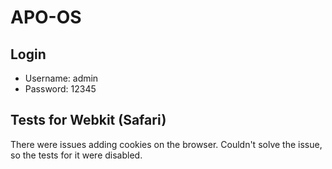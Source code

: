 # APO-OS

## Login

- Username: admin
- Password: 12345

## Tests for Webkit (Safari)

There were issues adding cookies on the browser. Couldn't solve the issue, so the tests for it were disabled.

<!-- ## Change made to /lib.dom.d.ts

Not recommended, as it lacks support in some browsers.

### Bluetooth and Battery Interface

Added to line 15607

```ts
//! TEST, not supported in some browsers
interface BatteryManager {
  charging: boolean;
  chargingTime: number | "Infinity";
  dischargingTime: number | "Infinity";
  level: number;
  onchargingchange: () => void;
  onchargingtimechange: () => void;
  ondischargingtimechange: () => void;
  onlevelchange: () => void;
}

interface RequestDeviceOptions {
  filters?: BluetoothLEScanFilter[];
  optionalServices?: BluetoothServiceUUID[];
  acceptAllDevices?: boolean;
}

interface BluetoothLEScanFilter {
  name?: string;
  namePrefix?: string;
  services?: BluetoothServiceUUID[];
}

type BluetoothServiceUUID = string | number;

interface BluetoothDevice extends EventTarget {
  id: string;
  name?: string;
  gatt?: any;
  watchingAdvertisements?: boolean;
  onadvertisementreceived?: EventListener;
  ongattserverdisconnected?: EventListener;
  onserviceadded?: EventListener;
  onserviceremoved?: EventListener;
  onservicechanged?: EventListener;
  watchAdvertisements(): Promise<void>;
  unwatchAdvertisements(): void;
  addEventListener(type: string, listener: EventListener): void;
  removeEventListener(type: string, listener: EventListener): void;
  dispatchEvent(event: Event): boolean;
}

interface Bluetooth {
  getAvailability(): Promise<boolean>;
  requestDevice(options?: RequestDeviceOptions): Promise<BluetoothDevice>;
}
//! ^^^^^ TEST, not supported in some browsers ^^^^^
```

### Navigator Interface

Added to line 15702

```ts
interface Navigator extends NavigatorAutomationInformation, NavigatorBadge, NavigatorConcurrentHardware, NavigatorContentUtils, NavigatorCookies, NavigatorID, NavigatorLanguage, NavigatorLocks, NavigatorOnLine, NavigatorPlugins, NavigatorStorage {
...
    //! TEST, not supported in some browsers
    /** [MDN Reference](https://developer.mozilla.org/en-US/docs/Web/API/Navigator/getBattery) */
    getBattery(): Promise<BatteryManager>;

    bluetooth: Bluetooth;
    //! ^^^^^ TEST, not supported in some browsers ^^^^^
...
}
``` -->
